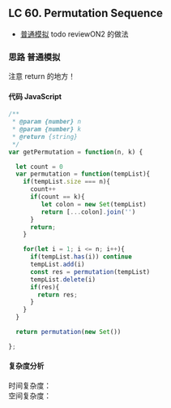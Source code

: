 ## LC 60. Permutation Sequence

- [普通模拟](#思路-普通模拟)
  todo reviewON2 的做法

### 思路 普通模拟

注意 return 的地方！

#### 代码 JavaScript

```JavaScript
/**
 * @param {number} n
 * @param {number} k
 * @return {string}
 */
var getPermutation = function(n, k) {

  let count = 0
  var permutation = function(tempList){
    if(tempList.size === n){
      count++
      if(count == k){
         let colon = new Set(tempList)
         return [...colon].join('')
      }
      return;
    }

    for(let i = 1; i <= n; i++){
      if(tempList.has(i)) continue
      tempList.add(i)
      const res = permutation(tempList)
      tempList.delete(i)
      if(res){
        return res;
      }
    }
  }

  return permutation(new Set())

};

```

#### 复杂度分析

时间复杂度： </br>
空间复杂度：
